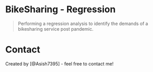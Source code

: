 # BikeSharing - Regression
> Performing a regression analysis to identify the demands of a bikesharing service post pandemic.


# Contact
Created by [@Asish7395] - feel free to contact me!
